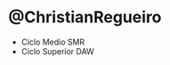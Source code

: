 # @ChristianRegueiro
- Ciclo Medio SMR
- Ciclo Superior DAW

<!---
ChristianRegueiro/ChristianRegueiro is a ✨ special ✨ repository because its `README.md` (this file) appears on your GitHub profile.
You can click the Preview link to take a look at your changes.
--->
